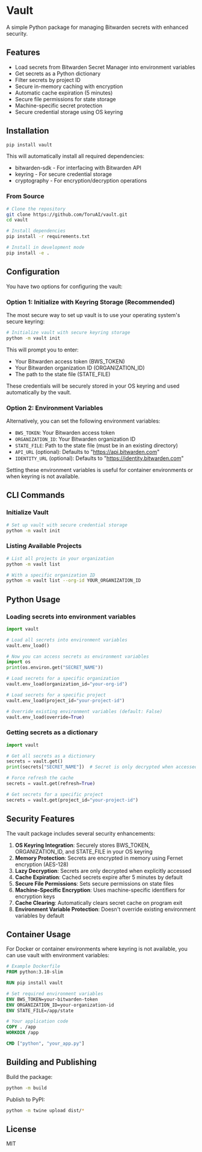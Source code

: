 # Vault

A simple Python package for managing Bitwarden secrets with enhanced security.

## Features

- Load secrets from Bitwarden Secret Manager into environment variables
- Get secrets as a Python dictionary
- Filter secrets by project ID
- Secure in-memory caching with encryption
- Automatic cache expiration (5 minutes)
- Secure file permissions for state storage
- Machine-specific secret protection
- Secure credential storage using OS keyring

## Installation

```bash
pip install vault
```

This will automatically install all required dependencies:
- bitwarden-sdk - For interfacing with Bitwarden API
- keyring - For secure credential storage
- cryptography - For encryption/decryption operations

### From Source

```bash
# Clone the repository
git clone https://github.com/ToruAI/vault.git
cd vault

# Install dependencies
pip install -r requirements.txt

# Install in development mode
pip install -e .
```

## Configuration

You have two options for configuring the vault:

### Option 1: Initialize with Keyring Storage (Recommended)

The most secure way to set up vault is to use your operating system's secure keyring:

```bash
# Initialize vault with secure keyring storage
python -m vault init
```

This will prompt you to enter:
- Your Bitwarden access token (BWS_TOKEN)
- Your Bitwarden organization ID (ORGANIZATION_ID)
- The path to the state file (STATE_FILE)

These credentials will be securely stored in your OS keyring and used automatically by the vault.

### Option 2: Environment Variables

Alternatively, you can set the following environment variables:

- `BWS_TOKEN`: Your Bitwarden access token
- `ORGANIZATION_ID`: Your Bitwarden organization ID
- `STATE_FILE`: Path to the state file (must be in an existing directory)
- `API_URL` (optional): Defaults to "https://api.bitwarden.com"
- `IDENTITY_URL` (optional): Defaults to "https://identity.bitwarden.com"

Setting these environment variables is useful for container environments or when keyring is not available.

## CLI Commands

### Initialize Vault

```bash
# Set up vault with secure credential storage
python -m vault init
```

### Listing Available Projects

```bash
# List all projects in your organization
python -m vault list 

# With a specific organization ID
python -m vault list --org-id YOUR_ORGANIZATION_ID
```

## Python Usage

### Loading secrets into environment variables

```python
import vault

# Load all secrets into environment variables
vault.env_load()

# Now you can access secrets as environment variables
import os
print(os.environ.get("SECRET_NAME"))

# Load secrets for a specific organization
vault.env_load(organization_id="your-org-id")

# Load secrets for a specific project
vault.env_load(project_id="your-project-id")

# Override existing environment variables (default: False)
vault.env_load(override=True)
```

### Getting secrets as a dictionary

```python
import vault

# Get all secrets as a dictionary
secrets = vault.get()
print(secrets["SECRET_NAME"])  # Secret is only decrypted when accessed

# Force refresh the cache
secrets = vault.get(refresh=True)

# Get secrets for a specific project
secrets = vault.get(project_id="your-project-id")
```

## Security Features

The vault package includes several security enhancements:

1. **OS Keyring Integration**: Securely stores BWS_TOKEN, ORGANIZATION_ID, and STATE_FILE in your OS keyring
2. **Memory Protection**: Secrets are encrypted in memory using Fernet encryption (AES-128)
3. **Lazy Decryption**: Secrets are only decrypted when explicitly accessed
4. **Cache Expiration**: Cached secrets expire after 5 minutes by default
5. **Secure File Permissions**: Sets secure permissions on state files
6. **Machine-Specific Encryption**: Uses machine-specific identifiers for encryption keys
7. **Cache Clearing**: Automatically clears secret cache on program exit
8. **Environment Variable Protection**: Doesn't override existing environment variables by default

## Container Usage

For Docker or container environments where keyring is not available, you can use vault with environment variables:

```dockerfile
# Example Dockerfile
FROM python:3.10-slim

RUN pip install vault

# Set required environment variables
ENV BWS_TOKEN=your-bitwarden-token
ENV ORGANIZATION_ID=your-organization-id
ENV STATE_FILE=/app/state

# Your application code
COPY . /app
WORKDIR /app

CMD ["python", "your_app.py"]
```

## Building and Publishing

Build the package:

```bash
python -m build
```

Publish to PyPI:

```bash
python -m twine upload dist/*
```

## License

MIT
